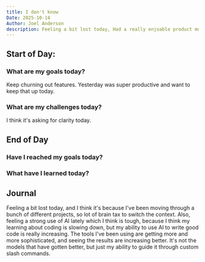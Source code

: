 ```yaml
---
title: I don't know
Date: 2025-10-14
Author: Joel Anderson
description: Feeling a bit lost today, Had a really enjoable product monday but feeling a bit lost today.
---
```


## Start of Day:

### What are my goals today?
Keep churning out features. Yesterday was super productive and want to keep that up today.


### What are my challenges today?
I think it's asking for clarity today.

## End of Day

### Have I reached my goals today?


### What have I learned today?

## Journal
Feeling a bit lost today, and I think it's because I've been moving through a bunch of different projects, so lot of brain tax to switch the context. Also, feeling a strong use of AI lately which I think is tough, because I think my learning about coding is slowing down, but my ability to use AI to write good code is really increasing. The tools I've been using are getting more and more sophisticated, and seeing the results are increasing better. It's not the models that have gotten better, but just my ability to guide it through custom slash commands.
